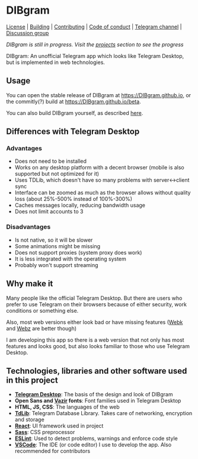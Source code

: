 # DIBgram

[License](LICENSE) | [Building](BUILDING.md) | [Contributing](CONTRIBUTING.md) | [Code of conduct](CODE_OF_CONDUCT.md) | [Telegram channel](https://t.me/DIBgram) | [Discussion group](https://t.me/DIBgramChat)

*DIBgram is still in progress. Visit the [projects](https://github.com/DIBgram/DIBgram/projects?query=is%3Aopen+sort%3Aname-asc) section to see the progress*

DIBgram: An unofficial Telegram app which looks like Telegram Desktop, but is implemented in web technologies.

## Usage

You can open the stable release of DIBgram at <https://DIBgram.github.io>, or the commitly(?) build at <https://DIBgram.github.io/beta>.

You can also build DIBgram yourself, as described [here](BUILDING.md).

## Differences with Telegram Desktop

### Advantages

- Does not need to be installed
- Works on any desktop platform with a decent browser (mobile is also supported but not optimized for it)
- Uses TDLib, which doesn't have so many problems with server<->client sync
- Interface can be zoomed as much as the browser allows without quality loss (about 25%-500% instead of 100%-300%)
- Caches messages locally, reducing bandwidth usage
- Does not limit accounts to 3

### Disadvantages

- Is not native, so it will be slower
- Some animations might be missing
- Does not support proxies (system proxy does work)
- It is less integrated with the operating system
- Probably won't support streaming

## Why make it

Many people like the official Telegram Desktop. But there are users who prefer to use Telegram on their browsers because of either security, work conditions or something else.

Also, most web versions either look bad or have missing features ([Webk][] and [Webz][] are better though)

[Webk]: https://webk.telegram.org
[Webz]: https://webz.telegram.org

I am developing this app so there is a web version that not only has most features and looks good, but also looks familiar to those who use Telegram Desktop.

## Technologies, libraries and other software used in this project

- **[Telegram Desktop][]**: The basis of the design and look of DIBgram
- **Open Sans and [Vazir][] fonts**: Font families used in Telegram Desktop
- **HTML, JS, CSS**: The languages of the web
- **[TdLib][]**: Telegram Database Library. Takes care of networking, encryption and storage
- **[React][]**: UI framework used in project
- **[Sass][]**: CSS preprocessor
- **[ESLint][]**: Used to detect problems, warnings and enforce code style
- **[VSCode][]**: The IDE (or code editor) I use to develop the app. Also recommended for contributors

[Telegram Desktop]: https://github.com/telegramdesktop/tdesktop
[Vazir]: https://github.com/rastikerdar/vazir-font
[TdLib]: https://github.com/tdlib/td
[React]: https://github.com/facebook/react
[ESLint]: https://github.com/eslint/eslint
[VSCode]: https://github.com/microsoft/vscode
[Sass]: https://github.com/sass/sass
